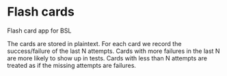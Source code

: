 # Flash cards

Flash card app for BSL

The cards are stored in plaintext. For each card we record the success/failure of the last N attempts. Cards with more failures in the last N are more likely to show up in tests. Cards with less than N attempts are treated as if the missing attempts are failures.



